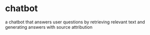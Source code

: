 # chatbot
a chatbot that answers user questions by retrieving relevant text and generating answers with source attribution
